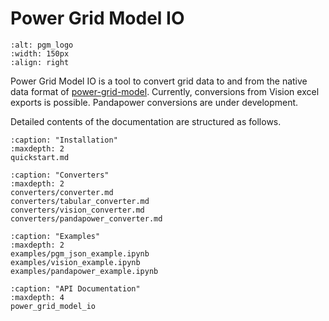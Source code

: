 <!--
SPDX-FileCopyrightText: 2022 Contributors to the Power Grid Model project <dynamic.grid.calculation@alliander.com>

SPDX-License-Identifier: MPL-2.0
-->

# Power Grid Model IO

```{image} images/pgm-logo-color.svg
:alt: pgm_logo
:width: 150px
:align: right
```

Power Grid Model IO is a tool to convert grid data to and from the native data format of [power-grid-model](https://github.com/PowerGridModel/power-grid-model).
Currently, conversions from Vision excel exports is possible. Pandapower conversions are under development.


Detailed contents of the documentation are structured as follows.

```{toctree}
:caption: "Installation"
:maxdepth: 2
quickstart.md
```

```{toctree}
:caption: "Converters"
:maxdepth: 2
converters/converter.md
converters/tabular_converter.md
converters/vision_converter.md
converters/pandapower_converter.md
```

```{toctree}
:caption: "Examples"
:maxdepth: 2
examples/pgm_json_example.ipynb
examples/vision_example.ipynb
examples/pandapower_example.ipynb
```

```{toctree}
:caption: "API Documentation"
:maxdepth: 4
power_grid_model_io
```


